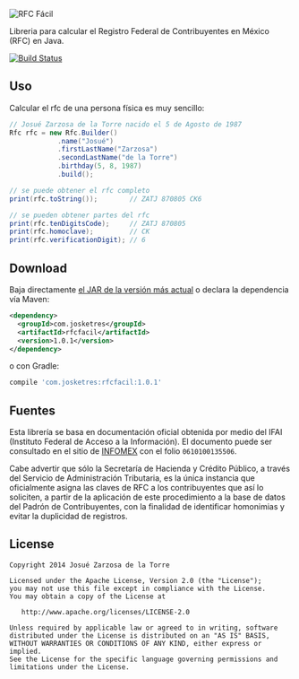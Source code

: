 
![RFC Fácil](https://raw.githubusercontent.com/josketres/rfc-facil/master/art/logo.png)

Libreria para calcular el Registro Federal de Contribuyentes en México (RFC) en Java.

[![Build Status](https://travis-ci.org/josketres/rfc-facil.svg?branch=master)](https://travis-ci.org/josketres/rfc-facil)

Uso
---
Calcular el rfc de una persona física es muy sencillo:
```java
// Josué Zarzosa de la Torre nacido el 5 de Agosto de 1987
Rfc rfc = new Rfc.Builder()
            .name("Josué")
            .firstLastName("Zarzosa")
            .secondLastName("de la Torre")
            .birthday(5, 8, 1987)
            .build();

// se puede obtener el rfc completo
print(rfc.toString());        // ZATJ 870805 CK6

// se pueden obtener partes del rfc
print(rfc.tenDigitsCode);     // ZATJ 870805
print(rfc.homoclave);         // CK
print(rfc.verificationDigit); // 6
```

Download
--------

Baja directamente [el JAR de la versión más actual][2] o declara la dependencia vía Maven:
```xml
<dependency>
  <groupId>com.josketres</groupId>
  <artifactId>rfcfacil</artifactId>
  <version>1.0.1</version>
</dependency>
```
o con Gradle:
```groovy
compile 'com.josketres:rfcfacil:1.0.1'
```

Fuentes
---
Esta librería se basa en documentación oficial obtenida por medio del IFAI (Instituto Federal de Acceso a la Información). El documento puede ser consultado en el sitio de [INFOMEX](https://www.infomex.org.mx/gobiernofederal/moduloPublico/moduloPublico.action) con el folio `0610100135506`.


Cabe advertir que sólo la Secretaría de Hacienda y Crédito Público, a través del Servicio de Administración Tributaria, es la única instancia que oficialmente asigna las claves de RFC a los contribuyentes que así lo soliciten, a partir de la aplicación de este procedimiento a la base de datos del Padrón de Contribuyentes, con la finalidad de identificar homonimias y evitar la duplicidad de registros.

License
-------

    Copyright 2014 Josué Zarzosa de la Torre

    Licensed under the Apache License, Version 2.0 (the "License");
    you may not use this file except in compliance with the License.
    You may obtain a copy of the License at

       http://www.apache.org/licenses/LICENSE-2.0

    Unless required by applicable law or agreed to in writing, software
    distributed under the License is distributed on an "AS IS" BASIS,
    WITHOUT WARRANTIES OR CONDITIONS OF ANY KIND, either express or implied.
    See the License for the specific language governing permissions and
    limitations under the License.

 [2]: https://search.maven.org/remote_content?g=com.josketres&a=rfcfacil&v=LATEST
